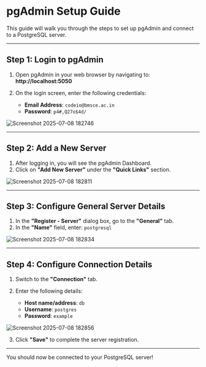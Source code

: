 # pgAdmin Setup Guide

This guide will walk you through the steps to set up pgAdmin and connect to a PostgreSQL server.

---

## Step 1: Login to pgAdmin

1. Open pgAdmin in your web browser by navigating to:
   **http://localhost:5050**
2. On the login screen, enter the following credentials:

   - **Email Address**: `codeio@bmsce.ac.in`
   - **Password**: `p4#,Q27o$4d/`
  
  ![Screenshot 2025-07-08 182746](https://github.com/user-attachments/assets/54c156cb-e995-4508-9b3a-6968c451d224)


---

## Step 2: Add a New Server

1. After logging in, you will see the pgAdmin Dashboard.
2. Click on **"Add New Server"** under the **"Quick Links"** section.
   
![Screenshot 2025-07-08 182811](https://github.com/user-attachments/assets/3ed98ec7-b88b-4de3-a9c4-ff350e33e947)


---

## Step 3: Configure General Server Details

1. In the **"Register - Server"** dialog box, go to the **"General"** tab.
2. In the **"Name"** field, enter:
   `postgresql`

![Screenshot 2025-07-08 182834](https://github.com/user-attachments/assets/0c514696-ee80-402e-ad6c-e588f65c611d)


---

## Step 4: Configure Connection Details

1. Switch to the **"Connection"** tab.
2. Enter the following details:

   - **Host name/address**: `db`
   - **Username**: `postgres`
   - **Password**: `example`

![Screenshot 2025-07-08 182856](https://github.com/user-attachments/assets/19508099-2401-4437-bda0-e76cc8722480)

3. Click **"Save"** to complete the server registration.

---

You should now be connected to your PostgreSQL server!
